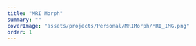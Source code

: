 ```yaml
---
title: "MRI Morph" 
summary: ""
coverImage: "assets/projects/Personal/MRIMorph/MRI_IMG.png"
order: 1
--- 
```

